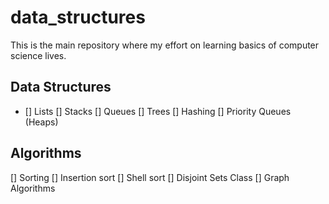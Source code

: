 data_structures
===============

This is the main repository where my effort on learning basics of computer science lives.

## Data Structures

- [] Lists
[] Stacks
[] Queues
[] Trees
[] Hashing
[] Priority Queues (Heaps)

## Algorithms

[] Sorting
  [] Insertion sort
  [] Shell sort
[] Disjoint Sets Class
[] Graph Algorithms
